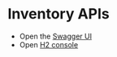 # Inventory APIs

* Open the [Swagger UI](http://localhost:8080/swagger-u)
* Open [H2 console](http://localhost:8080/h2-console)
